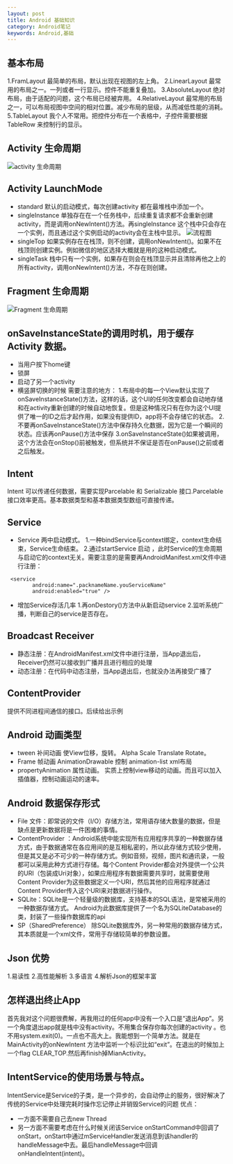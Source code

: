 ```yaml
---
layout: post
title: Android 基础知识
category: Android笔记
keywords: Android,基础
---
```


## 基本布局
1.FramLayout 
最简单的布局，默认出现在视图的左上角。
2.LinearLayout
最常用的布局之一。一列或者一行显示。控件不能重复叠加。
3.AbsoluteLayout
绝对布局，由于适配的问题，这个布局已经被弃用。
4.RelativeLayout
最常用的布局之一，可以布局视图中空间的相对位置。减少布局的层级，从而减低性能的消耗。
5.TableLayout
我个人不常用。把控件分布在一个表格中，子控件需要根据 TableRow 来控制行的显示。
## Activity 生命周期
![activity 生命周期](http://ooa8w19mz.bkt.clouddn.com/activity%20%E7%94%9F%E5%91%BD%E5%91%A8%E6%9C%9F.png)
## Activity LaunchMode
- standard    默认的启动模式，每次创建activity 都在最堆栈中添加一个。
- singleInstance 单独存在在一个任务栈中，后续重复请求都不会重新创建activity，而是调用onNewIntent()方法。再singleInstance 这个栈中只会存在一个实例，而且通过这个实例启动的activity会在主栈中显示。
![流程图](http://ooa8w19mz.bkt.clouddn.com/activity-launch.png)
- singleTop  如果实例存在在栈顶，则不创建，调用onNewIntent()。如果不在栈顶则创建实例。例如微信的地区选择大概就是用的这种启动模式。
- singleTask 栈中只有一个实例，如果存在则会在栈顶显示并且清除再他之上的所有activity，调用onNewIntent()方法，不存在则创建。

## Fragment 生命周期
![Fragment 生命周期](http://ooa8w19mz.bkt.clouddn.com/fragment%20%E7%94%9F%E5%91%BD%E5%91%A8%E6%9C%9F.png)

## onSaveInstanceState的调用时机，用于缓存Activity 数据。
- 当用户按下home键
- 锁屏
- 启动了另一个activity
- 横竖屏切换的时候
需要注意的地方：
1.布局中的每一个View默认实现了onSaveInstanceState()方法，这样的话，这个UI的任何改变都会自动地存储和在activity重新创建的时候自动地恢复。但是这种情况只有在你为这个UI提供了唯一的ID之后才起作用，如果没有提供ID，app将不会存储它的状态。
2.不要再onSaveInstanceState()方法中保存持久化数据，因为它是一个瞬间的状态。应该再onPause()方法中保存
3.onSaveInstanceState()如果被调用，这个方法会在onStop()前被触发，但系统并不保证是否在onPause()之前或者之后触发。
## Intent
 Intent 可以传递任何数据，需要实现Parcelable 和 Serializable 接口.Parcelable 接口效率更高。基本数据类型和基本数据类型数组可直接传递。
## Service
- Service 两中启动模式。
1.一种bindService与context绑定，context生命结束，Service生命结束。
2.通过startService 启动 ，此时Service的生命周期与启动它的context无关。需要注意的是需要再AndroidManifest.xml文件中进行注册：
```
 <service
        android:name=".packnameName.youServiceName"
        android:enabled="true" />
```
- 增加Service存活几率
1.再onDestory()方法中从新启动service
2.监听系统广播，判断自己的service是否存在。
## Broadcast Receiver
- 静态注册：在AndroidManifest.xml文件中进行注册，当App退出后，Receiver仍然可以接收到广播并且进行相应的处理
- 动态注册：在代码中动态注册，当App退出后，也就没办法再接受广播了
## ContentProvider
提供不同进程间通信的接口。后续给出示例
## Android 动画类型
- tween 补间动画  使View位移，旋转。 Alpha Scale Translate Rotate。
- Frame 帧动画 AnimationDrawable 控制 animation-list xml布局
- propertyAnimation 属性动画。 实质上控制view移动的动画。而且可以加入插值器，控制动画运动的速率。
## Android 数据保存形式
- File 文件：即常说的文件（I/O）存储方法，常用语存储大数量的数据，但是缺点是更新数据将是一件困难的事情。
- ContentProvider ：Android系统中能实现所有应用程序共享的一种数据存储方式，由于数据通常在各应用间的是互相私密的，所以此存储方式较少使用，但是其又是必不可少的一种存储方式。例如音频，视频，图片和通讯录，一般都可以采用此种方式进行存储。每个Content Provider都会对外提供一个公共的URI（包装成Uri对象），如果应用程序有数据需要共享时，就需要使用Content Provider为这些数据定义一个URI，然后其他的应用程序就通过Content Provider传入这个URI来对数据进行操作。
- SQLite：SQLite是一个轻量级的数据库，支持基本的SQL语法，是常被采用的一种数据存储方式。 Android为此数据库提供了一个名为SQLiteDatabase的类，封装了一些操作数据库的api
- SP（SharedPreference）   除SQLite数据库外，另一种常用的数据存储方式，其本质就是一个xml文件，常用于存储较简单的参数设置。 
## Json 优势
1.易读性
2.高性能解析
3.多语言
4.解析Json的框架丰富
## 怎样退出终止App
首先我对这个问题很费解，再我用过的任何app中没有一个入口是“退出App”。另一个角度退出app就是栈中没有activity。不用集合保存你每次创建的activity 。也不用system.exit(0)。一点也不高大上。我能想到一个简单方法。就是在MainActivity的onNewIntent 方法中监听一个标识比如“exit”。在退出的时候加上一个flag CLEAR_TOP.然后再finish掉MianActivity。

## IntentService的使用场景与特点。

IntentService是Service的子类，是一个异步的，会自动停止的服务，很好解决了传统的Service中处理完耗时操作忘记停止并销毁Service的问题
优点：
- 一方面不需要自己去new Thread
- 另一方面不需要考虑在什么时候关闭该Service 
onStartCommand中回调了onStart，onStart中通过mServiceHandler发送消息到该handler的handleMessage中去。最后handleMessage中回调onHandleIntent(intent)。


